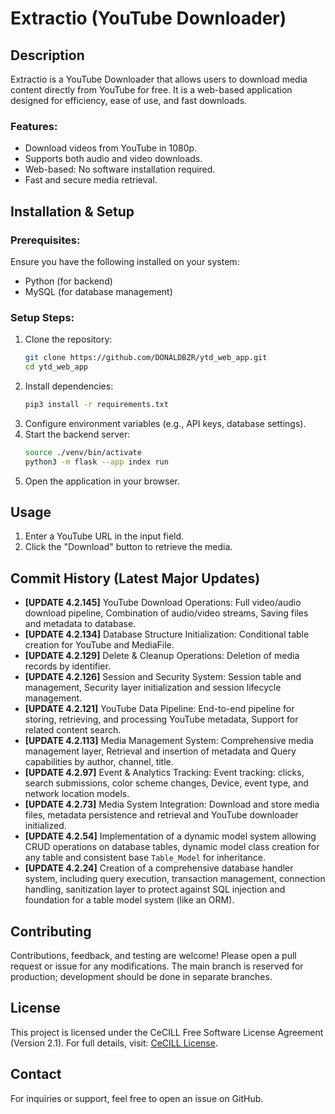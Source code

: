 # Extractio (YouTube Downloader)

## Description
Extractio is a YouTube Downloader that allows users to download media content directly from YouTube for free. It is a web-based application designed for efficiency, ease of use, and fast downloads.

### **Features:**
- Download videos from YouTube in 1080p.
- Supports both audio and video downloads.
- Web-based: No software installation required.
- Fast and secure media retrieval.

## Installation & Setup

### **Prerequisites:**
Ensure you have the following installed on your system:
- Python (for backend)
- MySQL (for database management)

### **Setup Steps:**
1. Clone the repository:
   ```sh
   git clone https://github.com/DONALDBZR/ytd_web_app.git
   cd ytd_web_app
   ```
2. Install dependencies:
   ```sh
   pip3 install -r requirements.txt
   ```
3. Configure environment variables (e.g., API keys, database settings).
4. Start the backend server:
   ```sh
   source ./venv/bin/activate
   python3 -m flask --app index run
   ```
5. Open the application in your browser.

## Usage
1. Enter a YouTube URL in the input field.
2. Click the "Download" button to retrieve the media.

## Commit History (Latest Major Updates)
- **[UPDATE 4.2.145]** YouTube Download Operations: Full video/audio download pipeline, Combination of audio/video streams, Saving files and metadata to database.
- **[UPDATE 4.2.134]** Database Structure Initialization: Conditional table creation for YouTube and MediaFile.
- **[UPDATE 4.2.129]** Delete & Cleanup Operations: Deletion of media records by identifier.
- **[UPDATE 4.2.126]** Session and Security System: Session table and management, Security layer initialization and session lifecycle management.
- **[UPDATE 4.2.121]** YouTube Data Pipeline: End-to-end pipeline for storing, retrieving, and processing YouTube metadata, Support for related content search.
- **[UPDATE 4.2.113]** Media Management System: Comprehensive media management layer, Retrieval and insertion of metadata and Query capabilities by author, channel, title.
- **[UPDATE 4.2.97]** Event & Analytics Tracking: Event tracking: clicks, search submissions, color scheme changes, Device, event type, and network location models.
- **[UPDATE 4.2.73]** Media System Integration: Download and store media files, metadata persistence and retrieval and YouTube downloader initialized.
- **[UPDATE 4.2.54]** Implementation of a dynamic model system allowing CRUD operations on database tables, dynamic model class creation for any table and consistent base `Table_Model` for inheritance.
- **[UPDATE 4.2.24]** Creation of a comprehensive database handler system, including query execution, transaction management, connection handling, sanitization layer to protect against SQL injection and foundation for a table model system (like an ORM).

## Contributing
Contributions, feedback, and testing are welcome! Please open a pull request or issue for any modifications. The main branch is reserved for production; development should be done in separate branches.

## License
This project is licensed under the CeCILL Free Software License Agreement (Version 2.1). For full details, visit: [CeCILL License](http://www.cecill.info/index.en.html).

## Contact
For inquiries or support, feel free to open an issue on GitHub.

